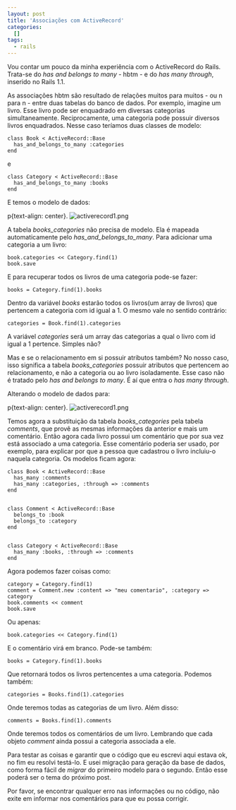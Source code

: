 ```yaml
--- 
layout: post
title: 'Associações com ActiveRecord'
categories: 
  []
tags:
  - rails
---
```



Vou contar um pouco da minha experiência com o ActiveRecord do Rails. Trata-se do *has and belongs to many* - hbtm - e do *has many through*, inserido no Rails 1.1.

As associações hbtm são resultado de relações muitos para muitos - ou n para n - entre duas tabelas do banco de dados. Por exemplo, imagine um livro. Esse livro pode ser enquadrado em diversas categorias simultaneamente. Reciprocamente, uma categoria pode possuir diversos livros enquadrados. Nesse caso teríamos duas classes de modelo:

    class Book < ActiveRecord::Base  
      has_and_belongs_to_many :categories  
    end  

e

    class Category < ActiveRecord::Base  
      has_and_belongs_to_many :books  
    end  

E temos o modelo de dados:

p{text-align: center}. <img src="http://mergulhao.info/assets/2007/5/18/activerecord1.png" style="border: 0px;" alt="activerecord1.png" />

A tabela *books_categories* não precisa de modelo. Ela é mapeada automaticamente pelo *has_and_belongs_to_many*. Para adicionar uma categoria a um livro:

    book.categories << Category.find(1)
    book.save

E para recuperar todos os livros de uma categoria pode-se fazer:

    books = Category.find(1).books

Dentro da variável *books* estarão todos os livros(um array de livros) que pertencem a categoria com id igual a 1. O mesmo vale no sentido contrário:

    categories = Book.find(1).categories

A variável *categories* será um array das categorias a qual o livro com id igual a 1 pertence. Simples não?

Mas e se o relacionamento em si possuir atributos também? No nosso caso, isso significa a tabela *books_categories* possuir atributos que pertencem ao relacionamento, e não a categoria ou ao livro isoladamente. Esse caso não é tratado pelo *has and belongs to many*. É aí que entra o *has many through*.

Alterando o modelo de dados para:

p{text-align: center}. <img src="http://mergulhao.info/assets/2007/5/18/activerecord2.png" style="border: 0px;" alt="activerecord1.png" />

Temos agora a substituição da tabela *books_categories* pela tabela *comments*, que provê as mesmas informações da anterior e mais um comentário. Então agora cada livro possui um comentário que por sua vez está associado a uma categoria. Esse comentário poderia ser usado, por exemplo, para explicar por que a pessoa que cadastrou o livro incluiu-o naquela categoria. Os modelos ficam agora:

    class Book < ActiveRecord::Base  
      has_many :comments  
      has_many :categories, :through => :comments
    end  


    class Comment < ActiveRecord::Base  
      belongs_to :book  
      belongs_to :category  
    end  


    class Category < ActiveRecord::Base  
      has_many :books, :through => :comments    
    end  


Agora podemos fazer coisas como:

    category = Category.find(1)
    comment = Comment.new :content => "meu comentario", :category => category
    book.comments << comment
    book.save

Ou apenas:

    book.categories << Category.find(1)

E o comentário virá em branco. Pode-se também:

    books = Category.find(1).books

Que retornará todos os livros pertencentes a uma categoria. Podemos também:

    categories = Books.find(1).categories

Onde teremos todas as categorias de um livro. Além disso:

    comments = Books.find(1).comments

Onde teremos todos os comentários de um livro. Lembrando que cada objeto *comment* ainda possui a categoria associada a ele.

Para testar as coisas e garantir que o código que eu escrevi aqui estava ok, no fim eu resolvi testá-lo. E usei migração para geração da base de dados, como forma fácil de *migrar* do primeiro modelo para o segundo. Então esse poderá ser o tema do próximo post.

Por favor, se encontrar qualquer erro nas informações ou no código, não exite em informar nos comentários para que eu possa corrigir.


